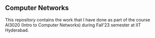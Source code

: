 ## Computer Networks
This repository contains the work that I have done as part of the course AI3020 (Intro to Computer Networks) during Fall'23 semester at IIT Hyderabad.
